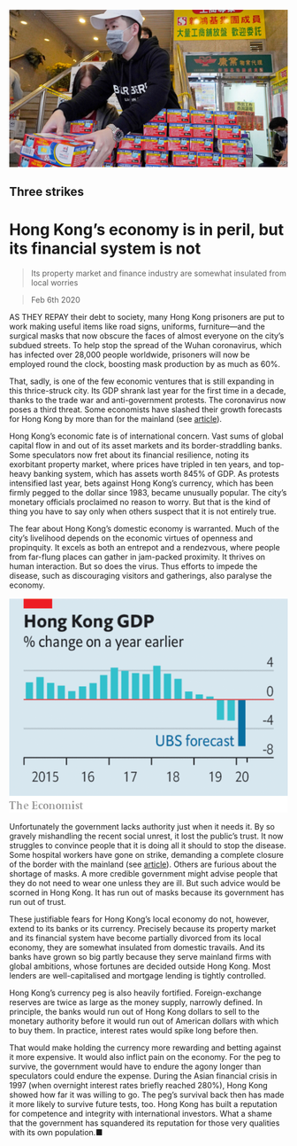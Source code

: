 ![](./images/20200208_LDP501.jpg)

## Three strikes

# Hong Kong’s economy is in peril, but its financial system is not

> Its property market and finance industry are somewhat insulated from local worries

> Feb 6th 2020

AS THEY REPAY their debt to society, many Hong Kong prisoners are put to work making useful items like road signs, uniforms, furniture—and the surgical masks that now obscure the faces of almost everyone on the city’s subdued streets. To help stop the spread of the Wuhan coronavirus, which has infected over 28,000 people worldwide, prisoners will now be employed round the clock, boosting mask production by as much as 60%.

That, sadly, is one of the few economic ventures that is still expanding in this thrice-struck city. Its GDP shrank last year for the first time in a decade, thanks to the trade war and anti-government protests. The coronavirus now poses a third threat. Some economists have slashed their growth forecasts for Hong Kong by more than for the mainland (see [article](https://www.economist.com//finance-and-economics/2020/02/06/just-how-stable-is-hong-kongs-economy)).

Hong Kong’s economic fate is of international concern. Vast sums of global capital flow in and out of its asset markets and its border-straddling banks. Some speculators now fret about its financial resilience, noting its exorbitant property market, where prices have tripled in ten years, and top-heavy banking system, which has assets worth 845% of GDP. As protests intensified last year, bets against Hong Kong’s currency, which has been firmly pegged to the dollar since 1983, became unusually popular. The city’s monetary officials proclaimed no reason to worry. But that is the kind of thing you have to say only when others suspect that it is not entirely true.

The fear about Hong Kong’s domestic economy is warranted. Much of the city’s livelihood depends on the economic virtues of openness and propinquity. It excels as both an entrepot and a rendezvous, where people from far-flung places can gather in jam-packed proximity. It thrives on human interaction. But so does the virus. Thus efforts to impede the disease, such as discouraging visitors and gatherings, also paralyse the economy.

![](./images/20200208_LDC106.png)

Unfortunately the government lacks authority just when it needs it. By so gravely mishandling the recent social unrest, it lost the public’s trust. It now struggles to convince people that it is doing all it should to stop the disease. Some hospital workers have gone on strike, demanding a complete closure of the border with the mainland (see [article](https://www.economist.com//china/2020/02/06/a-weak-health-care-system-complicates-chinas-coronavirus-battle)). Others are furious about the shortage of masks. A more credible government might advise people that they do not need to wear one unless they are ill. But such advice would be scorned in Hong Kong. It has run out of masks because its government has run out of trust.

These justifiable fears for Hong Kong’s local economy do not, however, extend to its banks or its currency. Precisely because its property market and its financial system have become partially divorced from its local economy, they are somewhat insulated from domestic travails. And its banks have grown so big partly because they serve mainland firms with global ambitions, whose fortunes are decided outside Hong Kong. Most lenders are well-capitalised and mortgage lending is tightly controlled.

Hong Kong’s currency peg is also heavily fortified. Foreign-exchange reserves are twice as large as the money supply, narrowly defined. In principle, the banks would run out of Hong Kong dollars to sell to the monetary authority before it would run out of American dollars with which to buy them. In practice, interest rates would spike long before then.

That would make holding the currency more rewarding and betting against it more expensive. It would also inflict pain on the economy. For the peg to survive, the government would have to endure the agony longer than speculators could endure the expense. During the Asian financial crisis in 1997 (when overnight interest rates briefly reached 280%), Hong Kong showed how far it was willing to go. The peg’s survival back then has made it more likely to survive future tests, too. Hong Kong has built a reputation for competence and integrity with international investors. What a shame that the government has squandered its reputation for those very qualities with its own population.■